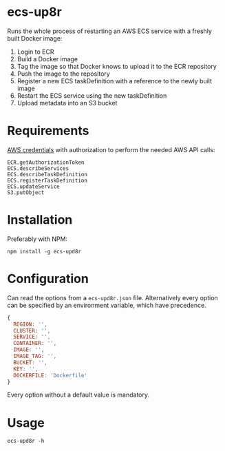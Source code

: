 
# ecs-up8r

Runs the whole process of restarting an AWS ECS service with a freshly built Docker image:

1. Login to ECR
2. Build a Docker image
3. Tag the image so that Docker knows to upload it to the ECR repository
4. Push the image to the repository
5. Register a new ECS taskDefinition with a reference to the newly built image
6. Restart the ECS service using the new taskDefinition
7. Upload metadata into an S3 bucket

# Requirements

[AWS credentials](http://docs.aws.amazon.com/AWSJavaScriptSDK/guide/node-configuring.html)
with authorization to perform the needed AWS API calls:

```
ECR.getAuthorizationToken
ECS.describeServices
ECS.describeTaskDefinition
ECS.registerTaskDefinition
ECS.updateService
S3.putObject
```


# Installation

Preferably with NPM:

```shell
npm install -g ecs-upd8r
```

# Configuration

Can read the options from a `ecs-upd8r.json` file. Alternatively
every option can be specified by an environment variable, which have precedence.

```javascript
{
  REGION: '',
  CLUSTER: '',
  SERVICE: '',
  CONTAINER: '',
  IMAGE: '',
  IMAGE_TAG: '',
  BUCKET: '',
  KEY: '',
  DOCKERFILE: 'Dockerfile'
}
```
Every option without a default value is mandatory.

# Usage

```
ecs-upd8r -h
```